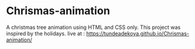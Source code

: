 # Chrismas-animation
A christmas tree animation using HTML and CSS only. This project was inspired by the holidays. 
live at : https://tundeadekoya.github.io/Chrismas-animation/
